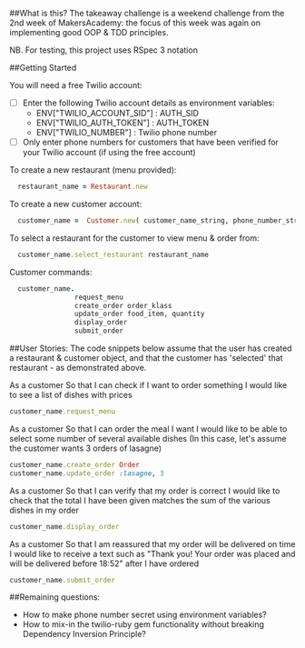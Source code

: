 ##What is this?
The takeaway challenge is a weekend challenge from the 2nd week of MakersAcademy: the focus of this week was again on implementing good OOP & TDD principles.

NB. For testing, this project uses RSpec 3 notation

##Getting Started

You will need a free Twilio account:
- [ ] Enter the following Twilio account details as environment variables:
  - ENV["TWILIO_ACCOUNT_SID"] : AUTH_SID
  - ENV["TWILIO_AUTH_TOKEN"] : AUTH_TOKEN
  - ENV["TWILIO_NUMBER"] : Twilio phone number
- [ ] Only enter phone numbers for customers that have been verified for your Twilio account (if using the free account)

To create a new restaurant (menu provided):
```ruby
  restaurant_name = Restaurant.new
```
To create a new customer account:
```ruby
  customer_name =  Customer.new( customer_name_string, phone_number_string)
```

To select a restaurant for the customer to view menu & order from:
```ruby
  customer_name.select_restaurant restaurant_name
```
Customer commands:
```ruby
  customer_name.
                request_menu
                create_order order_klass
                update_order food_item, quantity
                display_order
                submit_order
```

##User Stories:
The code snippets below assume that the user has created a restaurant & customer object, and that the customer has 'selected' that restaurant - as demonstrated above.

As a customer
So that I can check if I want to order something
I would like to see a list of dishes with prices
```ruby
customer_name.request_menu
```

As a customer
So that I can order the meal I want
I would like to be able to select some number of several available dishes
(In this case, let's assume the customer wants 3 orders of lasagne)
```ruby
customer_name.create_order Order
customer_name.update_order :lasagne, 3
```

As a customer
So that I can verify that my order is correct
I would like to check that the total I have been given matches the sum of the various dishes in my order
```ruby
customer_name.display_order
```

As a customer
So that I am reassured that my order will be delivered on time
I would like to receive a text such as "Thank you! Your order was placed and will be delivered before 18:52" after I have ordered

```ruby
customer_name.submit_order
```

##Remaining questions:
- How to make phone number secret using environment variables?
- How to mix-in the twilio-ruby gem functionality without breaking Dependency Inversion Principle?
